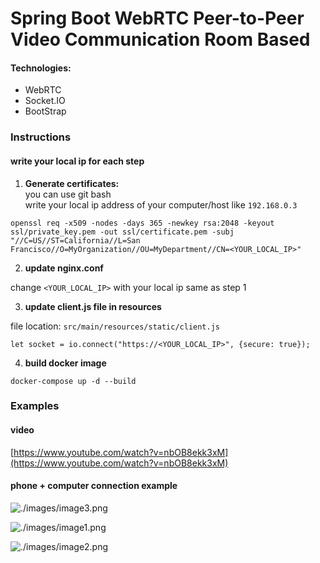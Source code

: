 # Spring Boot WebRTC Peer-to-Peer Video Communication Room Based

#### Technologies:

- WebRTC
- Socket.IO
- BootStrap

### Instructions

#### write your local ip for each step

1) **Generate certificates:** \
   you can use git bash \
   write your local ip address of your computer/host like `192.168.0.3`

`openssl req -x509 -nodes -days 365 -newkey rsa:2048 -keyout ssl/private_key.pem -out ssl/certificate.pem -subj "//C=US//ST=California//L=San Francisco//O=MyOrganization//OU=MyDepartment//CN=<YOUR_LOCAL_IP>"`

2) **update nginx.conf**

change `<YOUR_LOCAL_IP>` with your local ip same as step 1

3) **update client.js file in resources**

file location: `src/main/resources/static/client.js`

```let socket = io.connect("https://<YOUR_LOCAL_IP>", {secure: true});```

4) **build docker image**

`docker-compose up -d --build`

### Examples

#### video

[https://www.youtube.com/watch?v=nbOB8ekk3xM](https://www.youtube.com/watch?v=nbOB8ekk3xM)

#### phone + computer connection example

![./images/image3.png](./images/image3.png)

![./images/image1.png](./images/image1.png)

![./images/image2.png](./images/image2.png)


